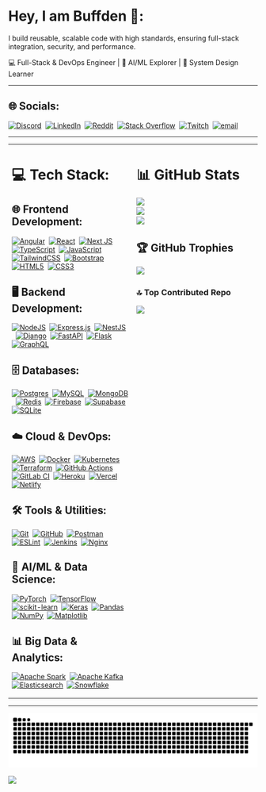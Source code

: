 # Hey, I am Buffden 🤠:
I build reusable, scalable code with high standards, ensuring full-stack integration, security, and performance.

💻 Full-Stack & DevOps Engineer | 🤖 AI/ML Explorer | 🧠 System Design Learner

---

## 🌐 Socials:
[![Discord](https://img.shields.io/badge/Discord-%237289DA.svg?logo=discord&logoColor=white)](https://discord.gg/uB7whfPg)&nbsp;&nbsp;[![LinkedIn](https://img.shields.io/badge/LinkedIn-%230077B5.svg?logo=linkedin&logoColor=white)](https://linkedin.com/in/harshwardhanpatil23)&nbsp;&nbsp;[![Reddit](https://img.shields.io/badge/Reddit-%23FF4500.svg?logo=Reddit&logoColor=white)](https://www.reddit.com/user/csgoBuffden/)&nbsp;&nbsp;[![Stack Overflow](https://img.shields.io/badge/-Stackoverflow-FE7A16?logo=stack-overflow&logoColor=white)](https://stackoverflow.com/users/14113753/buffden)&nbsp;&nbsp;[![Twitch](https://img.shields.io/badge/Twitch-%239146FF.svg?logo=Twitch&logoColor=white)](https://twitch.tv/buffden)&nbsp;&nbsp;[![email](https://img.shields.io/badge/Email-D14836?logo=gmail&logoColor=white)](mailto:contact.harshwardhanpatil@gmail.com)

---

<table>
<tr>
<td width="50%" valign="top">

# 💻 Tech Stack:

## 🌐 Frontend Development:
[![Angular](https://img.shields.io/badge/angular-%23DD0031.svg?style=for-the-badge&logo=angular&logoColor=white)](https://angular.io/)&nbsp;&nbsp;[![React](https://img.shields.io/badge/react-%2320232a.svg?style=for-the-badge&logo=react&logoColor=%2361DAFB)](https://reactjs.org/)&nbsp;&nbsp;[![Next JS](https://img.shields.io/badge/Next-black?style=for-the-badge&logo=next.js&logoColor=white)](https://nextjs.org/)&nbsp;&nbsp;[![TypeScript](https://img.shields.io/badge/typescript-%23007ACC.svg?style=for-the-badge&logo=typescript&logoColor=white)](https://www.typescriptlang.org/)&nbsp;&nbsp;[![JavaScript](https://img.shields.io/badge/javascript-%23323330.svg?style=for-the-badge&logo=javascript&logoColor=%23F7DF1E)](https://developer.mozilla.org/en-US/docs/Web/JavaScript)&nbsp;&nbsp;[![TailwindCSS](https://img.shields.io/badge/tailwindcss-%2338B2AC.svg?style=for-the-badge&logo=tailwind-css&logoColor=white)](https://tailwindcss.com/)&nbsp;&nbsp;[![Bootstrap](https://img.shields.io/badge/bootstrap-%238511FA.svg?style=for-the-badge&logo=bootstrap&logoColor=white)](https://getbootstrap.com/)&nbsp;&nbsp;[![HTML5](https://img.shields.io/badge/html5-%23E34F26.svg?style=for-the-badge&logo=html5&logoColor=white)](https://developer.mozilla.org/en-US/docs/Web/HTML)&nbsp;&nbsp;[![CSS3](https://img.shields.io/badge/css3-%231572B6.svg?style=for-the-badge&logo=css3&logoColor=white)](https://developer.mozilla.org/en-US/docs/Web/CSS)

## 🖥️ Backend Development:
[![NodeJS](https://img.shields.io/badge/node.js-6DA55F?style=for-the-badge&logo=node.js&logoColor=white)](https://nodejs.org/)&nbsp;&nbsp;[![Express.js](https://img.shields.io/badge/express.js-%23404d59.svg?style=for-the-badge&logo=express&logoColor=%2361DAFB)](https://expressjs.com/)&nbsp;&nbsp;[![NestJS](https://img.shields.io/badge/nestjs-%23E0234E.svg?style=for-the-badge&logo=nestjs&logoColor=white)](https://nestjs.com/)&nbsp;&nbsp;[![Django](https://img.shields.io/badge/django-%23092E20.svg?style=for-the-badge&logo=django&logoColor=white)](https://www.djangoproject.com/)&nbsp;&nbsp;[![FastAPI](https://img.shields.io/badge/FastAPI-005571?style=for-the-badge&logo=fastapi)](https://fastapi.tiangolo.com/)&nbsp;&nbsp;[![Flask](https://img.shields.io/badge/flask-%23000.svg?style=for-the-badge&logo=flask&logoColor=white)](https://flask.palletsprojects.com/)&nbsp;&nbsp;[![GraphQL](https://img.shields.io/badge/-GraphQL-E10098?style=for-the-badge&logo=graphql&logoColor=white)](https://graphql.org/)

## 🗄️ Databases:
[![Postgres](https://img.shields.io/badge/postgres-%23316192.svg?style=for-the-badge&logo=postgresql&logoColor=white)](https://www.postgresql.org/)&nbsp;&nbsp;[![MySQL](https://img.shields.io/badge/mysql-4479A1.svg?style=for-the-badge&logo=mysql&logoColor=white)](https://www.mysql.com/)&nbsp;&nbsp;[![MongoDB](https://img.shields.io/badge/MongoDB-%234ea94b.svg?style=for-the-badge&logo=mongodb&logoColor=white)](https://www.mongodb.com/)&nbsp;&nbsp;[![Redis](https://img.shields.io/badge/redis-%23DD0031.svg?style=for-the-badge&logo=redis&logoColor=white)](https://redis.io/)&nbsp;&nbsp;[![Firebase](https://img.shields.io/badge/firebase-%23039BE5.svg?style=for-the-badge&logo=firebase)](https://firebase.google.com/)&nbsp;&nbsp;[![Supabase](https://img.shields.io/badge/Supabase-3ECF8E?style=for-the-badge&logo=supabase&logoColor=white)](https://supabase.io/)&nbsp;&nbsp;[![SQLite](https://img.shields.io/badge/sqlite-%2307405e.svg?style=for-the-badge&logo=sqlite&logoColor=white)](https://www.sqlite.org/)

## ☁️ Cloud & DevOps:
[![AWS](https://img.shields.io/badge/AWS-%23FF9900.svg?style=for-the-badge&logo=amazon-aws&logoColor=white)](https://aws.amazon.com/)&nbsp;&nbsp;[![Docker](https://img.shields.io/badge/docker-%230db7ed.svg?style=for-the-badge&logo=docker&logoColor=white)](https://www.docker.com/)&nbsp;&nbsp;[![Kubernetes](https://img.shields.io/badge/kubernetes-%23326ce5.svg?style=for-the-badge&logo=kubernetes&logoColor=white)](https://kubernetes.io/)&nbsp;&nbsp;[![Terraform](https://img.shields.io/badge/terraform-%235835CC.svg?style=for-the-badge&logo=terraform&logoColor=white)](https://www.terraform.io/)&nbsp;&nbsp;[![GitHub Actions](https://img.shields.io/badge/github%20actions-%232671E5.svg?style=for-the-badge&logo=githubactions&logoColor=white)](https://github.com/features/actions)&nbsp;&nbsp;[![GitLab CI](https://img.shields.io/badge/gitlab%20CI-%23181717.svg?style=for-the-badge&logo=gitlab&logoColor=white)](https://docs.gitlab.com/ee/ci/)&nbsp;&nbsp;[![Heroku](https://img.shields.io/badge/heroku-%23430098.svg?style=for-the-badge&logo=heroku&logoColor=white)](https://www.heroku.com/)&nbsp;&nbsp;[![Vercel](https://img.shields.io/badge/vercel-%23000000.svg?style=for-the-badge&logo=vercel&logoColor=white)](https://vercel.com/)&nbsp;&nbsp;[![Netlify](https://img.shields.io/badge/netlify-%23000000.svg?style=for-the-badge&logo=netlify&logoColor=#00C7B7)](https://www.netlify.com/)

## 🛠️ Tools & Utilities:
[![Git](https://img.shields.io/badge/git-%23F05033.svg?style=for-the-badge&logo=git&logoColor=white)](https://git-scm.com/)&nbsp;&nbsp;[![GitHub](https://img.shields.io/badge/github-%23121011.svg?style=for-the-badge&logo=github&logoColor=white)](https://github.com/)&nbsp;&nbsp;[![Postman](https://img.shields.io/badge/Postman-FF6C37?style=for-the-badge&logo=postman&logoColor=white)](https://www.postman.com/)&nbsp;&nbsp;[![ESLint](https://img.shields.io/badge/ESLint-4B3263?style=for-the-badge&logo=eslint&logoColor=white)](https://eslint.org/)&nbsp;&nbsp;[![Jenkins](https://img.shields.io/badge/jenkins-%232C5263.svg?style=for-the-badge&logo=jenkins&logoColor=white)](https://www.jenkins.io/)&nbsp;&nbsp;[![Nginx](https://img.shields.io/badge/nginx-%23009639.svg?style=for-the-badge&logo=nginx&logoColor=white)](https://www.nginx.com/)

## 🧠 AI/ML & Data Science:
[![PyTorch](https://img.shields.io/badge/PyTorch-%23EE4C2C.svg?style=for-the-badge&logo=PyTorch&logoColor=white)](https://pytorch.org/)&nbsp;&nbsp;[![TensorFlow](https://img.shields.io/badge/TensorFlow-%23FF6F00.svg?style=for-the-badge&logo=TensorFlow&logoColor=white)](https://www.tensorflow.org/)&nbsp;&nbsp;[![scikit-learn](https://img.shields.io/badge/scikit--learn-%23F7931E.svg?style=for-the-badge&logo=scikit-learn&logoColor=white)](https://scikit-learn.org/)&nbsp;&nbsp;[![Keras](https://img.shields.io/badge/Keras-%23D00000.svg?style=for-the-badge&logo=Keras&logoColor=white)](https://keras.io/)&nbsp;&nbsp;[![Pandas](https://img.shields.io/badge/pandas-%23150458.svg?style=for-the-badge&logo=pandas&logoColor=white)](https://pandas.pydata.org/)&nbsp;&nbsp;[![NumPy](https://img.shields.io/badge/numpy-%23013243.svg?style=for-the-badge&logo=numpy&logoColor=white)](https://numpy.org/)&nbsp;&nbsp;[![Matplotlib](https://img.shields.io/badge/Matplotlib-%23ffffff.svg?style=for-the-badge&logo=Matplotlib&logoColor=black)](https://matplotlib.org/)

## 📊 Big Data & Analytics:
[![Apache Spark](https://img.shields.io/badge/Apache%20Spark-FDEE21?style=for-the-badge&logo=apachespark&logoColor=black)](https://spark.apache.org/)&nbsp;&nbsp;[![Apache Kafka](https://img.shields.io/badge/Apache%20Kafka-000?style=for-the-badge&logo=apachekafka)](https://kafka.apache.org/)&nbsp;&nbsp;[![Elasticsearch](https://img.shields.io/badge/elasticsearch-%230377CC.svg?style=for-the-badge&logo=elasticsearch&logoColor=white)](https://www.elastic.co/)&nbsp;&nbsp;[![Snowflake](https://img.shields.io/badge/snowflake-%2329B5E8.svg?style=for-the-badge&logo=snowflake&logoColor=white)](https://www.snowflake.com/)

</td>

<td width="50%" valign="top">

# 📊 GitHub Stats

![](https://github-readme-stats.vercel.app/api?username=Buffden&theme=tokyonight&hide_border=false&include_all_commits=true&count_private=true)<br/>
![](https://nirzak-streak-stats.vercel.app/?user=Buffden&theme=tokyonight&hide_border=false)<br/>
![](https://github-readme-stats.vercel.app/api/top-langs/?username=Buffden&theme=tokyonight&hide_border=false&layout=compact)

## 🏆 GitHub Trophies
![](https://github-profile-trophy.vercel.app/?username=Buffden&theme=radical&no-frame=false&no-bg=true&margin-w=4)

### 🔝 Top Contributed Repo
![](https://github-contributor-stats.vercel.app/api?username=Buffden&limit=5&theme=nightowl&combine_all_yearly_contributions=true)

</td>
</tr>
</table>

---
<picture>
  <source media="(prefers-color-scheme: dark)" srcset="https://raw.githubusercontent.com/buffden/buffden/output/github-snake-dark.svg" />
  <source media="(prefers-color-scheme: light)" srcset="https://raw.githubusercontent.com/buffden/buffden/output/github-snake.svg" />
  <img alt="github-snake" src="https://raw.githubusercontent.com/buffden/buffden/output/github-snake.svg" />
</picture>

[![](https://visitcount.itsvg.in/api?id=Buffden&icon=10&color=13)](https://visitcount.itsvg.in)

<!-- Proudly created with GPRM ( https://gprm.itsvg.in ) -->
